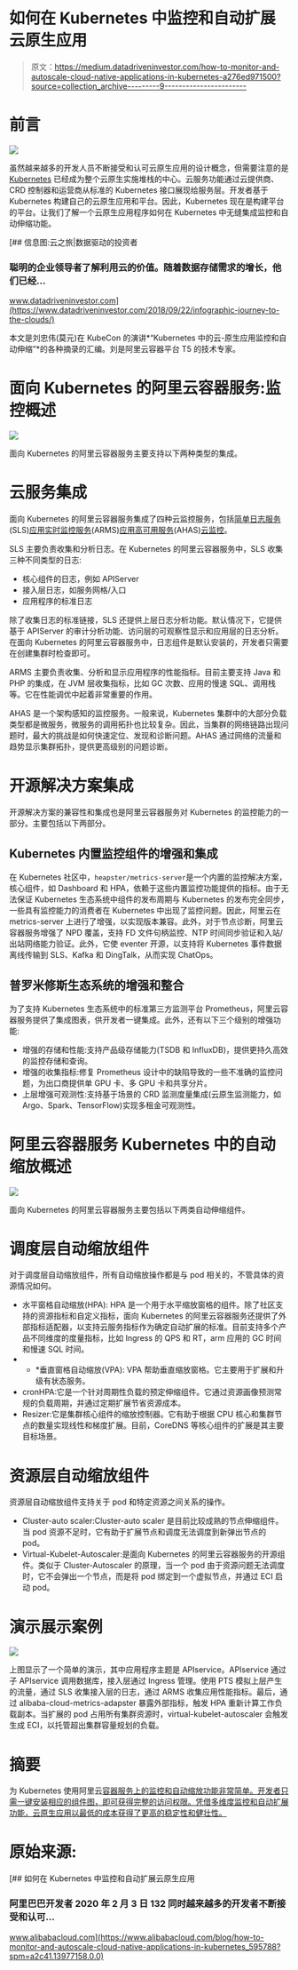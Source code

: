 # 如何在 Kubernetes 中监控和自动扩展云原生应用

> 原文：<https://medium.datadriveninvestor.com/how-to-monitor-and-autoscale-cloud-native-applications-in-kubernetes-a276ed971500?source=collection_archive---------9----------------------->

# 前言

![](img/6753ab122df1b607c0004217c18fb46f.png)

虽然越来越多的开发人员不断接受和认可云原生应用的设计概念，但需要注意的是 [Kubernetes](https://www.alibabacloud.com/product/kubernetes?spm=a2c41.13977158.0.0) 已经成为整个云原生实施堆栈的中心。云服务功能通过云提供商、CRD 控制器和运营商从标准的 Kubernetes 接口展现给服务层。开发者基于 Kubernetes 构建自己的云原生应用和平台。因此，Kubernetes 现在是构建平台的平台。让我们了解一个云原生应用程序如何在 Kubernetes 中无缝集成监控和自动伸缩功能。

[](https://www.datadriveninvestor.com/2018/09/22/infographic-journey-to-the-clouds/) [## 信息图:云之旅|数据驱动的投资者

### 聪明的企业领导者了解利用云的价值。随着数据存储需求的增长，他们已经…

www.datadriveninvestor.com](https://www.datadriveninvestor.com/2018/09/22/infographic-journey-to-the-clouds/) 

本文是刘忠伟(莫元)在 KubeCon 的演讲*“Kubernetes 中的云-原生应用监控和自动伸缩”*的各种摘录的汇编。刘是阿里云容器平台 T5 的技术专家。

# 面向 Kubernetes 的阿里云容器服务:监控概述

![](img/5433029e686df2d28baf52f1ae489b17.png)

面向 Kubernetes 的阿里云容器服务主要支持以下两种类型的集成。

# 云服务集成

面向 Kubernetes 的阿里云容器服务集成了四种云监控服务，包括[简单日志服务](https://www.alibabacloud.com/product/log-service?spm=a2c41.13977158.0.0)(SLS)[应用实时监控服务](https://www.alibabacloud.com/product/arms?spm=a2c41.13977158.0.0)(ARMS)[应用高可用服务](https://www.alibabacloud.com/products/ahas?spm=a2c41.13977158.0.0)(AHAS)[云监控](https://www.alibabacloud.com/product/cloud-monitor?spm=a2c41.13977158.0.0)。

SLS 主要负责收集和分析日志。在 Kubernetes 的阿里云容器服务中，SLS 收集三种不同类型的日志:

*   核心组件的日志，例如 APIServer
*   接入层日志，如服务网格/入口
*   应用程序的标准日志

除了收集日志的标准链接，SLS 还提供上层日志分析功能。默认情况下，它提供基于 APIServer 的审计分析功能、访问层的可观察性显示和应用层的日志分析。在面向 Kubernetes 的阿里云容器服务中，日志组件是默认安装的，开发者只需要在创建集群时检查即可。

ARMS 主要负责收集、分析和显示应用程序的性能指标。目前主要支持 Java 和 PHP 的集成，在 JVM 层收集指标，比如 GC 次数、应用的慢速 SQL、调用栈等。它在性能调优中起着非常重要的作用。

AHAS 是一个架构感知的监控服务。一般来说，Kubernetes 集群中的大部分负载类型都是微服务，微服务的调用拓扑也比较复杂。因此，当集群的网络链路出现问题时，最大的挑战是如何快速定位、发现和诊断问题。AHAS 通过网络的流量和趋势显示集群拓扑，提供更高级别的问题诊断。

# 开源解决方案集成

开源解决方案的兼容性和集成也是阿里云容器服务对 Kubernetes 的监控能力的一部分。主要包括以下两部分。

## Kubernetes 内置监控组件的增强和集成

在 Kubernetes 社区中，`heapster/metrics-server`是一个内置的监控解决方案，核心组件，如 Dashboard 和 HPA，依赖于这些内置监控功能提供的指标。由于无法保证 Kubernetes 生态系统中组件的发布周期与 Kubernetes 的发布完全同步，一些具有监控能力的消费者在 Kubernetes 中出现了监控问题。因此，阿里云在 metrics-server 上进行了增强，以实现版本兼容。此外，对于节点诊断，阿里云容器服务增强了 NPD 覆盖，支持 FD 文件句柄监控、NTP 时间同步验证和入站/出站网络能力验证。此外，它使 eventer 开源，以支持将 Kubernetes 事件数据离线传输到 SLS、Kafka 和 DingTalk，从而实现 ChatOps。

## 普罗米修斯生态系统的增强和整合

为了支持 Kubernetes 生态系统中的标准第三方监测平台 Prometheus，阿里云容器服务提供了集成图表，供开发者一键集成。此外，还有以下三个级别的增强功能:

*   增强的存储和性能:支持产品级存储能力(TSDB 和 InfluxDB)，提供更持久高效的监控存储和查询。
*   增强的收集指标:修复 Prometheus 设计中的缺陷导致的一些不准确的监控问题，为出口商提供单 GPU 卡、多 GPU 卡和共享分片。
*   上层增强可观测性:支持基于场景的 CRD 监测度量集成(云原生监测能力，如 Argo、Spark、TensorFlow)实现多租金可观测性。

# 阿里云容器服务 Kubernetes 中的自动缩放概述

![](img/05566f1ddec0cd9aa0f48f9a750438fd.png)

面向 Kubernetes 的阿里云容器服务主要包括以下两类自动伸缩组件。

# 调度层自动缩放组件

对于调度层自动缩放组件，所有自动缩放操作都是与 pod 相关的，不管具体的资源情况如何。

*   水平窗格自动缩放(HPA): HPA 是一个用于水平缩放窗格的组件。除了社区支持的资源指标和自定义指标，面向 Kubernetes 的阿里云容器服务还提供了外部指标适配器，以支持云服务指标作为确定自动扩展的标准。目前支持多个产品不同维度的度量指标，比如 Ingress 的 QPS 和 RT，arm 应用的 GC 时间和慢速 SQL 时间。
*   * *垂直窗格自动缩放(VPA): VPA 帮助垂直缩放窗格。它主要用于扩展和升级有状态服务。
*   cronHPA:它是一个针对周期性负载的预定伸缩组件。它通过资源画像预测常规的负载周期，并通过定期扩展节省资源成本。
*   Resizer:它是集群核心组件的缩放控制器。它有助于根据 CPU 核心和集群节点的数量实现线性和梯度扩展。目前，CoreDNS 等核心组件的扩展是其主要目标场景。

# 资源层自动缩放组件

资源层自动缩放组件支持关于 pod 和特定资源之间关系的操作。

*   Cluster-auto scaler:Cluster-auto scaler 是目前比较成熟的节点伸缩组件。当 pod 资源不足时，它有助于扩展节点和调度无法调度到新弹出节点的 pod。
*   Virtual-Kubelet-Autoscaler:是面向 Kubernetes 的阿里云容器服务的开源组件。类似于 Cluster-Autoscaler 的原理，当一个 pod 由于资源问题无法调度时，它不会弹出一个节点，而是将 pod 绑定到一个虚拟节点，并通过 ECI 启动 pod。

# 演示展示案例

![](img/3260549d01e3498e704e5cfd02f18856.png)

上图显示了一个简单的演示，其中应用程序主题是 APIservice。APIservice 通过子 APIservice 调用数据库，接入层通过 Ingress 管理。使用 PTS 模拟上层产生的流量，通过 SLS 收集接入层的日志，通过 ARMS 收集应用性能指标。最后，通过 alibaba-cloud-metrics-adapster 暴露外部指标，触发 HPA 重新计算工作负载副本。当扩展的 pod 占用所有集群资源时，virtual-kubelet-autoscaler 会触发生成 ECI，以托管超出集群容量规划的负载。

# 摘要

为 Kubernetes 使用阿里云[容器服务上的监控和自动缩放功能非常简单。开发者只需一键安装相应的组件图，即可获得完整的访问权限。凭借多维度监控和自动扩展功能，云原生应用以最低的成本获得了更高的稳定性和健壮性。](https://www.alibabacloud.com/product/kubernetes?spm=a2c41.13977158.0.0)

# 原始来源:

[](https://www.alibabacloud.com/blog/how-to-monitor-and-autoscale-cloud-native-applications-in-kubernetes_595788?spm=a2c41.13977158.0.0) [## 如何在 Kubernetes 中监控和自动扩展云原生应用

### 阿里巴巴开发者 2020 年 2 月 3 日 132 同时越来越多的开发者不断接受和认可…

www.alibabacloud.com](https://www.alibabacloud.com/blog/how-to-monitor-and-autoscale-cloud-native-applications-in-kubernetes_595788?spm=a2c41.13977158.0.0)
